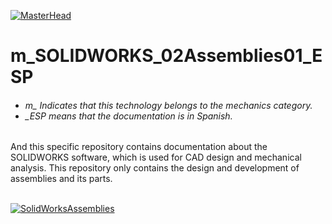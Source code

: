 [![MasterHead](http://dicer0.com/wp-content/uploads/2025/03/SOLIDWORKS-Assemblies-di_cer0-Banner.png)](https://dicer0.com/#skills)
# m_SOLIDWORKS_02Assemblies01_ESP
<h6 align="justify">
  <ul>
    <li>m_ Indicates that this technology belongs to the mechanics category.</li>
    <li>_ESP means that the documentation is in Spanish.</li>
  </ul>
</h6>
And this specific repository contains documentation about the SOLIDWORKS software, which is used for CAD design and mechanical analysis.
This repository only contains the design and development of assemblies and its parts.
&nbsp;
<br/>
&nbsp;

[![SolidWorksAssemblies](http://dicer0.com/wp-content/uploads/2024/07/m_SOLIDWORS_MkII.gif)](https://dicer0.com/#skills)
